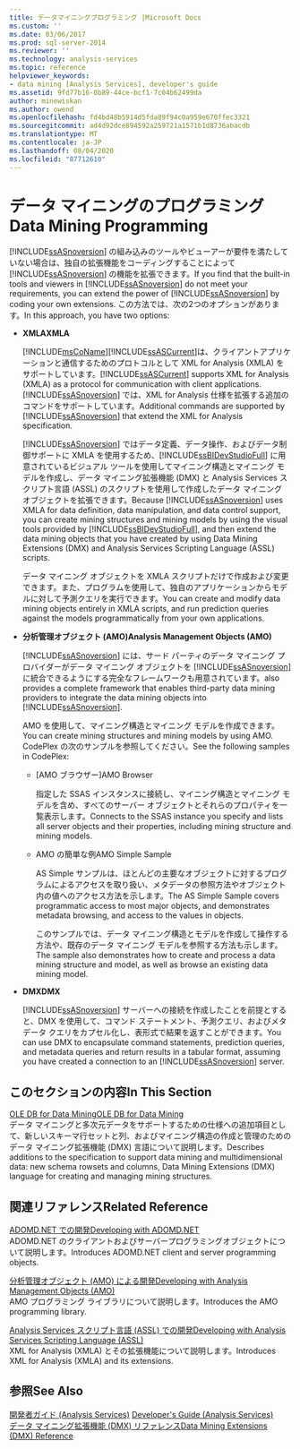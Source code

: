```yaml
---
title: データマイニングプログラミング |Microsoft Docs
ms.custom: ''
ms.date: 03/06/2017
ms.prod: sql-server-2014
ms.reviewer: ''
ms.technology: analysis-services
ms.topic: reference
helpviewer_keywords:
- data mining [Analysis Services], developer's guide
ms.assetid: 9fd77b16-0b89-44ce-bcf1-7c04b62499da
author: minewiskan
ms.author: owend
ms.openlocfilehash: fd4bd48b5914d5fda89f94c0a959e670ffec3321
ms.sourcegitcommit: ad4d92dce894592a259721a1571b1d8736abacdb
ms.translationtype: MT
ms.contentlocale: ja-JP
ms.lasthandoff: 08/04/2020
ms.locfileid: "87712610"
---
```

# <a name="data-mining-programming"></a><span data-ttu-id="72fd5-102">データ マイニングのプログラミング</span><span class="sxs-lookup"><span data-stu-id="72fd5-102">Data Mining Programming</span></span>
  <span data-ttu-id="72fd5-103">[!INCLUDE[ssASnoversion](../../includes/ssasnoversion-md.md)] の組み込みのツールやビューアーが要件を満たしていない場合は、独自の拡張機能をコーディングすることによって [!INCLUDE[ssASnoversion](../../includes/ssasnoversion-md.md)] の機能を拡張できます。</span><span class="sxs-lookup"><span data-stu-id="72fd5-103">If you find that the built-in tools and viewers in [!INCLUDE[ssASnoversion](../../includes/ssasnoversion-md.md)] do not meet your requirements, you can extend the power of [!INCLUDE[ssASnoversion](../../includes/ssasnoversion-md.md)] by coding your own extensions.</span></span> <span data-ttu-id="72fd5-104">この方法では、次の2つのオプションがあります。</span><span class="sxs-lookup"><span data-stu-id="72fd5-104">In this approach, you have two options:</span></span>  
  
-   <span data-ttu-id="72fd5-105">**XMLA**</span><span class="sxs-lookup"><span data-stu-id="72fd5-105">**XMLA**</span></span>  
  
     [!INCLUDE[msCoName](../../includes/msconame-md.md)]<span data-ttu-id="72fd5-106">[!INCLUDE[ssASCurrent](../../includes/ssascurrent-md.md)]は、クライアントアプリケーションと通信するためのプロトコルとして XML for Analysis (XMLA) をサポートしています。</span><span class="sxs-lookup"><span data-stu-id="72fd5-106">[!INCLUDE[ssASCurrent](../../includes/ssascurrent-md.md)] supports XML for Analysis (XMLA) as a protocol for communication with client applications.</span></span> <span data-ttu-id="72fd5-107">[!INCLUDE[ssASnoversion](../../includes/ssasnoversion-md.md)] では、XML for Analysis 仕様を拡張する追加のコマンドをサポートしています。</span><span class="sxs-lookup"><span data-stu-id="72fd5-107">Additional commands are supported by [!INCLUDE[ssASnoversion](../../includes/ssasnoversion-md.md)] that extend the XML for Analysis specification.</span></span>  
  
     <span data-ttu-id="72fd5-108">[!INCLUDE[ssASnoversion](../../includes/ssasnoversion-md.md)] ではデータ定義、データ操作、およびデータ制御サポートに XMLA を使用するため、[!INCLUDE[ssBIDevStudioFull](../../includes/ssbidevstudiofull-md.md)] に用意されているビジュアル ツールを使用してマイニング構造とマイニング モデルを作成し、データ マイニング拡張機能 (DMX) と Analysis Services スクリプト言語 (ASSL) のスクリプトを使用して作成したデータ マイニング オブジェクトを拡張できます。</span><span class="sxs-lookup"><span data-stu-id="72fd5-108">Because [!INCLUDE[ssASnoversion](../../includes/ssasnoversion-md.md)] uses XMLA for data definition, data manipulation, and data control support, you can create mining structures and mining models by using the visual tools provided by [!INCLUDE[ssBIDevStudioFull](../../includes/ssbidevstudiofull-md.md)], and then extend the data mining objects that you have created by using Data Mining Extensions (DMX) and Analysis Services Scripting Language (ASSL) scripts.</span></span>  
  
     <span data-ttu-id="72fd5-109">データ マイニング オブジェクトを XMLA スクリプトだけで作成および変更できます。また、プログラムを使用して、独自のアプリケーションからモデルに対して予測クエリを実行できます。</span><span class="sxs-lookup"><span data-stu-id="72fd5-109">You can create and modify data mining objects entirely in XMLA scripts, and run prediction queries against the models programmatically from your own applications.</span></span>  
  
-   <span data-ttu-id="72fd5-110">**分析管理オブジェクト (AMO)**</span><span class="sxs-lookup"><span data-stu-id="72fd5-110">**Analysis Management Objects (AMO)**</span></span>  
  
     [!INCLUDE[ssASnoversion](../../includes/ssasnoversion-md.md)] <span data-ttu-id="72fd5-111">には、サード パーティのデータ マイニング プロバイダーがデータ マイニング オブジェクトを [!INCLUDE[ssASnoversion](../../includes/ssasnoversion-md.md)] に統合できるようにする完全なフレームワークも用意されています。</span><span class="sxs-lookup"><span data-stu-id="72fd5-111">also provides a complete framework that enables third-party data mining providers to integrate the data mining objects into [!INCLUDE[ssASnoversion](../../includes/ssasnoversion-md.md)].</span></span>  
  
     <span data-ttu-id="72fd5-112">AMO を使用して、マイニング構造とマイニング モデルを作成できます。</span><span class="sxs-lookup"><span data-stu-id="72fd5-112">You can create mining structures and mining models by using AMO.</span></span> <span data-ttu-id="72fd5-113">CodePlex の次のサンプルを参照してください。</span><span class="sxs-lookup"><span data-stu-id="72fd5-113">See the following samples in CodePlex:</span></span>  
  
    -   <span data-ttu-id="72fd5-114">[AMO ブラウザー]</span><span class="sxs-lookup"><span data-stu-id="72fd5-114">AMO Browser</span></span>  
  
         <span data-ttu-id="72fd5-115">指定した SSAS インスタンスに接続し、マイニング構造とマイニング モデルを含め、すべてのサーバー オブジェクトとそれらのプロパティを一覧表示します。</span><span class="sxs-lookup"><span data-stu-id="72fd5-115">Connects to the SSAS instance you specify and lists all server objects and their properties, including mining structure and mining models.</span></span>  
  
    -   <span data-ttu-id="72fd5-116">AMO の簡単な例</span><span class="sxs-lookup"><span data-stu-id="72fd5-116">AMO Simple Sample</span></span>  
  
         <span data-ttu-id="72fd5-117">AS Simple サンプルは、ほとんどの主要なオブジェクトに対するプログラムによるアクセスを取り扱い、メタデータの参照方法やオブジェクト内の値へのアクセス方法を示します。</span><span class="sxs-lookup"><span data-stu-id="72fd5-117">The AS Simple Sample covers programmatic access to most major objects, and demonstrates metadata browsing, and access to the values in objects.</span></span>  
  
         <span data-ttu-id="72fd5-118">このサンプルでは、データ マイニング構造とモデルを作成して操作する方法や、既存のデータ マイニング モデルを参照する方法も示します。</span><span class="sxs-lookup"><span data-stu-id="72fd5-118">The sample also demonstrates how to create and process a data mining structure and model, as well as browse an existing data mining model.</span></span>  
  
-   <span data-ttu-id="72fd5-119">**DMX**</span><span class="sxs-lookup"><span data-stu-id="72fd5-119">**DMX**</span></span>  
  
     <span data-ttu-id="72fd5-120">[!INCLUDE[ssASnoversion](../../includes/ssasnoversion-md.md)] サーバーへの接続を作成したことを前提とすると、DMX を使用して、コマンド ステートメント、予測クエリ、およびメタデータ クエリをカプセル化し、表形式で結果を返すことができます。</span><span class="sxs-lookup"><span data-stu-id="72fd5-120">You can use DMX to encapsulate command statements, prediction queries, and metadata queries and return results in a tabular format, assuming you have created a connection to an [!INCLUDE[ssASnoversion](../../includes/ssasnoversion-md.md)] server.</span></span>  
  
## <a name="in-this-section"></a><span data-ttu-id="72fd5-121">このセクションの内容</span><span class="sxs-lookup"><span data-stu-id="72fd5-121">In This Section</span></span>  
 [<span data-ttu-id="72fd5-122">OLE DB for Data Mining</span><span class="sxs-lookup"><span data-stu-id="72fd5-122">OLE DB for Data Mining</span></span>](../../../2014/analysis-services/dev-guide/ole-db-for-data-mining.md)  
 <span data-ttu-id="72fd5-123">データ マイニングと多次元データをサポートするための仕様への追加項目として、新しいスキーマ行セットと列、およびマイニング構造の作成と管理のためのデータ マイニング拡張機能 (DMX) 言語について説明します。</span><span class="sxs-lookup"><span data-stu-id="72fd5-123">Describes additions to the specification to support data mining and multidimensional data: new schema rowsets and columns, Data Mining Extensions (DMX) language for creating and managing mining structures.</span></span>  
  
## <a name="related-reference"></a><span data-ttu-id="72fd5-124">関連リファレンス</span><span class="sxs-lookup"><span data-stu-id="72fd5-124">Related Reference</span></span>  
 [<span data-ttu-id="72fd5-125">ADOMD.NET での開発</span><span class="sxs-lookup"><span data-stu-id="72fd5-125">Developing with ADOMD.NET</span></span>](https://docs.microsoft.com/bi-reference/adomd/developing-with-adomd-net)  
 <span data-ttu-id="72fd5-126">ADOMD.NET のクライアントおよびサーバープログラミングオブジェクトについて説明します。</span><span class="sxs-lookup"><span data-stu-id="72fd5-126">Introduces ADOMD.NET client and server programming objects.</span></span>  
  
 [<span data-ttu-id="72fd5-127">分析管理オブジェクト &#40;AMO&#41; による開発</span><span class="sxs-lookup"><span data-stu-id="72fd5-127">Developing with Analysis Management Objects &#40;AMO&#41;</span></span>](https://docs.microsoft.com/bi-reference/amo/developing-with-analysis-management-objects-amo)  
 <span data-ttu-id="72fd5-128">AMO プログラミング ライブラリについて説明します。</span><span class="sxs-lookup"><span data-stu-id="72fd5-128">Introduces the AMO programming library.</span></span>  
  
 [<span data-ttu-id="72fd5-129">Analysis Services スクリプト言語 (ASSL) での開発</span><span class="sxs-lookup"><span data-stu-id="72fd5-129">Developing with Analysis Services Scripting Language &#40;ASSL&#41;</span></span>](../multidimensional-models/scripting-language-assl/developing-with-analysis-services-scripting-language-assl.md)  
 <span data-ttu-id="72fd5-130">XML for Analysis (XMLA) とその拡張機能について説明します。</span><span class="sxs-lookup"><span data-stu-id="72fd5-130">Introduces XML for Analysis (XMLA) and its extensions.</span></span>  
  
## <a name="see-also"></a><span data-ttu-id="72fd5-131">参照</span><span class="sxs-lookup"><span data-stu-id="72fd5-131">See Also</span></span>  
 <span data-ttu-id="72fd5-132">[開発者ガイド &#40;Analysis Services&#41;](../analysis-services-developer-documentation.md) </span><span class="sxs-lookup"><span data-stu-id="72fd5-132">[Developer's Guide &#40;Analysis Services&#41;](../analysis-services-developer-documentation.md) </span></span>  
 [<span data-ttu-id="72fd5-133">データ マイニング拡張機能 &#40;DMX&#41; リファレンス</span><span class="sxs-lookup"><span data-stu-id="72fd5-133">Data Mining Extensions &#40;DMX&#41; Reference</span></span>](/sql/dmx/data-mining-extensions-dmx-reference)  
  
  
